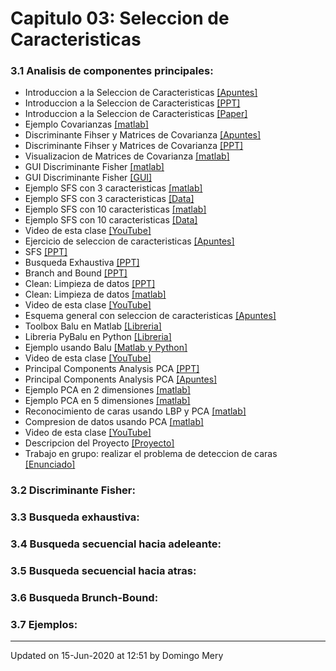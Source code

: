
# Capitulo 03: Seleccion de Caracteristicas
### 3.1 Analisis de componentes principales:
* Introduccion a la Seleccion de Caracteristicas [[Apuntes]](https://github.com/domingomery/patrones/blob/master/clases/Cap03_Seleccion_de_Caracteristicas/presentations/PAT03_FeatureSelection_Intro.pdf)
* Introduccion a la Seleccion de Caracteristicas [[PPT]](https://github.com/domingomery/patrones/blob/master/clases/Cap03_Seleccion_de_Caracteristicas/presentations/PAT03_FeatureSelection_Intro.pptx)
* Introduccion a la Seleccion de Caracteristicas [[Paper]](https://github.com/domingomery/patrones/blob/master/clases/Cap03_Seleccion_de_Caracteristicas/presentations/PAT03_FeatureSelection.pdf)
* Ejemplo Covarianzas [[matlab]](https://github.com/domingomery/patrones/blob/master/clases/Cap03_Seleccion_de_Caracteristicas/matlab/PAT03_CovarianceExamples.m)
* Discriminante Fihser y Matrices de Covarianza [[Apuntes]](https://github.com/domingomery/patrones/blob/master/clases/Cap03_Seleccion_de_Caracteristicas/presentations/PAT03_Fisher_Covarianzas.pdf)
* Discriminante Fihser y Matrices de Covarianza [[PPT]](https://github.com/domingomery/patrones/blob/master/clases/Cap03_Seleccion_de_Caracteristicas/presentations/PAT03_Fisher_Covarianzas.pptx)
* Visualizacion de Matrices de Covarianza [[matlab]](https://github.com/domingomery/patrones/blob/master/clases/Cap03_Seleccion_de_Caracteristicas/matlab/PAT03_CovarianceVisualization.m)
* GUI Discriminante Fisher [[matlab]](https://github.com/domingomery/patrones/blob/master/clases/Cap03_Seleccion_de_Caracteristicas/matlab/PAT03_GUI_Fisher.m)
* GUI Discriminante Fisher [[GUI]](https://github.com/domingomery/patrones/blob/master/clases/Cap03_Seleccion_de_Caracteristicas/matlab/PAT03_GUI_Fisher.fig)
* Ejemplo SFS con 3 caracteristicas [[matlab]](https://github.com/domingomery/patrones/blob/master/clases/Cap03_Seleccion_de_Caracteristicas/matlab/PAT03_SFS_3features.m)
* Ejemplo SFS con 3 caracteristicas [[Data]](https://github.com/domingomery/patrones/blob/master/clases/Cap03_Seleccion_de_Caracteristicas/matlab/fisherdata.mat)
* Ejemplo SFS con 10 caracteristicas [[matlab]](https://github.com/domingomery/patrones/blob/master/clases/Cap03_Seleccion_de_Caracteristicas/matlab/PAT03_SFS_10features.m)
* Ejemplo SFS con 10 caracteristicas [[Data]](https://github.com/domingomery/patrones/blob/master/clases/Cap03_Seleccion_de_Caracteristicas/matlab/fisherdata.mat)
* Video de esta clase [[YouTube]](https://youtu.be/Um8uf5krqrI)
* Ejercicio de seleccion de caracteristicas [[Apuntes]](https://github.com/domingomery/patrones/blob/master/clases/Cap03_Seleccion_de_Caracteristicas/presentations/PAT03_SeleccionCaracteristicas.pdf)
* SFS [[PPT]](https://github.com/domingomery/patrones/blob/master/clases/Cap03_Seleccion_de_Caracteristicas/presentations/PAT03_SFS.pptx)
* Busqueda Exhaustiva [[PPT]](https://github.com/domingomery/patrones/blob/master/clases/Cap03_Seleccion_de_Caracteristicas/presentations/PAT03_ExSearch.pptx)
* Branch and Bound [[PPT]](https://github.com/domingomery/patrones/blob/master/clases/Cap03_Seleccion_de_Caracteristicas/presentations/PAT03_BranchAndBound.pptx)
* Clean: Limpieza de datos [[PPT]](https://github.com/domingomery/patrones/blob/master/clases/Cap03_Seleccion_de_Caracteristicas/presentations/PAT03_Clean.pptx)
* Clean: Limpieza de datos [[matlab]](https://github.com/domingomery/patrones/blob/master/clases/Cap03_Seleccion_de_Caracteristicas/matlab/PAT03_dataclean.m)
* Video de esta clase [[YouTube]](https://youtu.be/TADUwezDE08)
* Esquema general con seleccion de caracteristicas [[Apuntes]](https://github.com/domingomery/patrones/blob/master/clases/Cap03_Seleccion_de_Caracteristicas/presentations/PAT03_GeneralSchema.pdf)
* Toolbox Balu en Matlab [[Libreria]](https://github.com/domingomery/Balu)
* Libreria PyBalu en Python [[Libreria]](https://github.com/mbucchi/pybalu)
* Ejemplo usando Balu [[Matlab y Python]](https://github.com/domingomery/patrones/blob/master/clases/Cap03_Seleccion_de_Caracteristicas/balu/)
* Video de esta clase [[YouTube]](https://youtu.be/db5qBh-VVWw)
* Principal Components Analysis PCA [[PPT]](https://github.com/domingomery/patrones/blob/master/clases/Cap03_Seleccion_de_Caracteristicas/presentations/PAT03_PCA.pptx)
* Principal Components Analysis PCA [[Apuntes]](https://github.com/domingomery/patrones/blob/master/clases/Cap03_Seleccion_de_Caracteristicas/presentations/PAT03_PCA.pdf)
* Ejemplo PCA en 2 dimensiones [[matlab]](https://github.com/domingomery/patrones/blob/master/clases/Cap03_Seleccion_de_Caracteristicas/matlab/PAT03_PCA_2D.m)
* Ejemplo PCA en 5 dimensiones [[matlab]](https://github.com/domingomery/patrones/blob/master/clases/Cap03_Seleccion_de_Caracteristicas/matlab/PAT03_PCA_5D.m)
* Reconocimiento de caras usando LBP y PCA [[matlab]](https://github.com/domingomery/patrones/blob/master/clases/Cap03_Seleccion_de_Caracteristicas/matlab/PAT03_PCA_FaceRecognition.m)
* Compresion de datos usando PCA [[matlab]](https://github.com/domingomery/patrones/blob/master/clases/Cap03_Seleccion_de_Caracteristicas/matlab/PAT03_PCA_DataCompression.m)
* Video de esta clase [[YouTube]](https://youtu.be/9VxaGQSHKxo)
* Descripcion del Proyecto [[Proyecto]](https://github.com/domingomery/patrones/tree/master/proyecto)
* Trabajo en grupo: realizar el problema de deteccion de caras [[Enunciado]](https://github.com/domingomery/patrones/blob/master/clases/Cap03_Seleccion_de_Caracteristicas/ejercicios/PCA_SFS)
### 3.2 Discriminante Fisher:
### 3.3 Busqueda exhaustiva:
### 3.4 Busqueda secuencial hacia adeleante:
### 3.5 Busqueda secuencial hacia atras:
### 3.6 Busqueda Brunch-Bound:
### 3.7 Ejemplos:
---


Updated on 15-Jun-2020 at 12:51 by Domingo Mery
